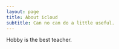 ```yaml
---
layout: page
title: About icloud
subtitle: Can no can do a little useful.
---
```


Hobby is the best teacher.